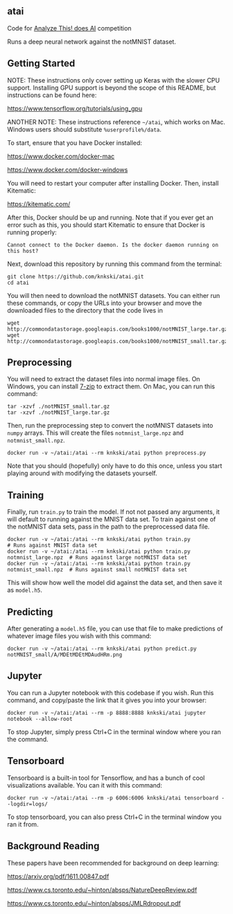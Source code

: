 atai
----

Code for [Analyze This! does AI](https://www.meetup.com/AnalyzeThis/) competition

Runs a deep neural network against the notMNIST dataset.


Getting Started
---------------

NOTE: These instructions only cover setting up Keras with the slower CPU
support. Installing GPU support is beyond the scope of this README, but
instructions can be found here:

https://www.tensorflow.org/tutorials/using_gpu

ANOTHER NOTE: These instructions reference `~/atai`, which works on Mac. Windows
users should substitute `%userprofile%/data`.

To start, ensure that you have Docker installed:

https://www.docker.com/docker-mac

https://www.docker.com/docker-windows

You will need to restart your computer after installing Docker. Then, install
Kitematic:

https://kitematic.com/

After this, Docker should be up and running. Note that if you ever get an error
such as this, you should start Kitematic to ensure that Docker is running properly:

    Cannot connect to the Docker daemon. Is the docker daemon running on this host?

Next, download this repository by running this command from the terminal:

    git clone https://github.com/knkski/atai.git
    cd atai

You will then need to download the notMNIST datasets. You can either run these
commands, or copy the URLs into your browser and move the downloaded files to
the directory that the code lives in

    wget http://commondatastorage.googleapis.com/books1000/notMNIST_large.tar.gz
    wget http://commondatastorage.googleapis.com/books1000/notMNIST_small.tar.gz


Preprocessing
-------------

You will need to extract the dataset files into normal image files. On Windows,
you can install [7-zip](http://www.7-zip.org/download.html) to extract them. On
Mac, you can run this command:

    tar -xzvf ./notMNIST_small.tar.gz
    tar -xzvf ./notMNIST_large.tar.gz

Then, run the preprocessing step to convert the notMNIST datasets into `numpy`
arrays. This will create the files `notmnist_large.npz` and `notmnist_small.npz`.

    docker run -v ~/atai:/atai --rm knkski/atai python preprocess.py

Note that you should (hopefully) only have to do this once, unless you start
playing around with modifying the datasets yourself.


Training
--------

Finally, run `train.py` to train the model. If not not passed any arguments, it
will default to running against the MNIST data set. To train against one of the
notMNIST data sets, pass in the path to the preprocessed data file.

    docker run -v ~/atai:/atai --rm knkski/atai python train.py                     # Runs against MNIST data set
    docker run -v ~/atai:/atai --rm knkski/atai python train.py notmnist_large.npz  # Runs against large notMNIST data set
    docker run -v ~/atai:/atai --rm knkski/atai python train.py notmnist_small.npz  # Runs against small notMNIST data set

This will show how well the model did against the data set, and then save it as
`model.h5`.


Predicting
----------

After generating a `model.h5` file, you can use that file to make predictions of
whatever image files you wish with this command:

    docker run -v ~/atai:/atai --rm knkski/atai python predict.py notMNIST_small/A/MDEtMDEtMDAudHRm.png


Jupyter
-------

You can run a Jupyter notebook with this codebase if you wish. Run this command,
and copy/paste the link that it gives you into your browser:

    docker run -v ~/atai:/atai --rm -p 8888:8888 knkski/atai jupyter notebook --allow-root

To stop Jupyter, simply press Ctrl+C in the terminal window where you ran the
command.


Tensorboard
-----------

Tensorboard is a built-in tool for Tensorflow, and has a bunch of cool
visualizations available. You can it with this command:

    docker run -v ~/atai:/atai --rm -p 6006:6006 knkski/atai tensorboard --logdir=logs/

To stop tensorboard, you can also press Ctrl+C in the terminal window you ran it
from.


Background Reading
------------------

These papers have been recommended for background on deep learning:

https://arxiv.org/pdf/1611.00847.pdf

https://www.cs.toronto.edu/~hinton/absps/NatureDeepReview.pdf

https://www.cs.toronto.edu/~hinton/absps/JMLRdropout.pdf
